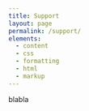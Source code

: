 ```yaml
---
title: Support
layout: page
permalink: /support/
elements:
  - content
  - css
  - formatting
  - html
  - markup  
---
```

blabla
